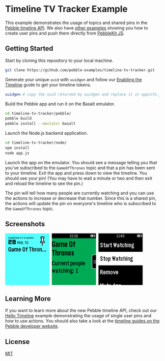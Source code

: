 # Timeline TV Tracker Example

This example demonstrates the usage of topics and shared pins in the [Pebble timeline API][timeline-guides]. We also have [other examples][pebble-examples] showing you how to create user pins and push them directly from [PebbleKit JS][pebblekit-js].

## Getting Started

Start by cloning this repository to your local machine.

```sh
git clone https://github.com/pebble-examples/timeline-tv-tracker.git
```
Generate your unique `uuid` with `uuidgen` and follow our [Enabling the Timeline][timeline-enabling-guide] guide to get your timeline tokens.

```sh
uuidgen # copy the uuid returned by uuidgen and replace it in appinfo.json
```

Build the Pebble app and run it on the Basalt emulator.

```sh
cd timeline-tv-tracker/pebble/
pebble build
pebble install --emulator basalt
```

Launch the Node.js backend application.

```sh
cd timeline-tv-tracker/node/
npm install
node app.js
```

Launch the app on the emulator. You should see a message telling you that you've subscribed to the `GameOfThrones` topic and that a pin has been sent to your timeline. Exit the app and press down to view the timeline. You should see your pin! (You may have to wait a minute or two and then exit and reload the timeline to see the pin.)

The pin will tell how many people are currently watching and you can use the actions to increase or decrease that number. Since this is a shared pin, the actions will update the pin on everyone's timeline who is subscribed to the `GameOfThrones` topic.

## Screenshots

![](pebble/screenshots/screenshot1.png)&nbsp;
![](pebble/screenshots/screenshot2.png)&nbsp;
![](pebble/screenshots/screenshot3.png)&nbsp;

## Learning More

If you want to learn more about the new Pebble timeline API, check out our [Hello Timeline](https://github.com/pebble-examples/hello-timeline) example demonstrating the usage of single user pins and how to use actions. You should also take a look at the [timeline guides on the Pebble developer website][timeline-guides].

## License

[MIT](./LICENSE)

[pebble-examples]: https://github.com/pebble-examples
[pebblekit-js]: https://developer.getpebble.com/guides/js-apps/pebblekit-js
[timeline-guides]: https://developer.getpebble.com/guides/timeline/
[timeline-enabling-guide]: https://developer.getpebble.com/guides/timeline/timeline-enabling/

